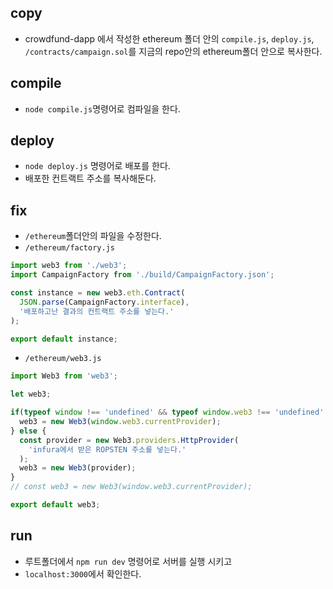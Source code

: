 ## copy

- crowdfund-dapp 에서 작성한 ethereum 폴더 안의 `compile.js`, `deploy.js`, `/contracts/campaign.sol`를 지금의 repo안의 ethereum폴더 안으로 복사한다.

## compile

- `node compile.js`명령어로 컴파일을 한다.

## deploy

- `node deploy.js` 명령어로 배포를 한다.
- 배포한 컨트랙트 주소를 복사해둔다.

## fix

- `/ethereum`폴더안의 파일을 수정한다.
- `/ethereum/factory.js`
```javascript
import web3 from './web3';
import CampaignFactory from './build/CampaignFactory.json';

const instance = new web3.eth.Contract(
  JSON.parse(CampaignFactory.interface),
  '배포하고난 결과의 컨트랙트 주소를 넣는다.'
);

export default instance;
```

- `/ethereum/web3.js`
```javascript
import Web3 from 'web3';

let web3;

if(typeof window !== 'undefined' && typeof window.web3 !== 'undefined' ) {
  web3 = new Web3(window.web3.currentProvider);
} else {
  const provider = new Web3.providers.HttpProvider(
    'infura에서 받은 ROPSTEN 주소를 넣는다.'
  );
  web3 = new Web3(provider);
}
// const web3 = new Web3(window.web3.currentProvider);

export default web3;
```

## run

- 루트폴더에서 `npm run dev` 명령어로 서버를 실행 시키고
- `localhost:3000`에서 확인한다.
